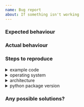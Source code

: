 ```yaml
---
name: Bug report
about: If something isn't working
---
```


### Expected behaviour
<!--

Write here how did you expect the library to function.

-->
### Actual behaviour
<!--

Write here what went wrong.

-->
### Steps to reproduce

<details>
  <summary>example code</summary>
  <!--
  build-scirpt(with shell info), code(with how-to-run)
  -->
</details>

<details>
  <summary>operating system</summary>
  <!--
  os-name, os-version
  -->
</details>

<details>
  <summary>architecture</summary>
  <!--
  e.g. x86, Apple M1
  -->
</details>

<details>
  <summary>python package version</summary>
  <!--
  `conda list`
  -->
</details>



### Any possible solutions?
<!--

Write here your personal solution, debug routine if needed

-->